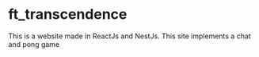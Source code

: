 # ft_transcendence
This is a website made in ReactJs and NestJs. This site implements a chat and pong game

